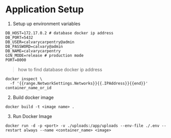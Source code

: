 # Application Setup

1. Setup up environment variables

```
DB_HOST=172.17.0.2 # database docker ip address
DB_PORT=5432
DB_USER=calvarycarpentry@admin
DB_PASSWORD=calvary@admin
DB_NAME=calvarycarpentry
GIN_MODE=release # production mode
PORT=8000
```

> how to find database docker ip address

```
docker inspect \
  -f '{{range.NetworkSettings.Networks}}{{.IPAddress}}{{end}}' container_name_or_id
```

2. Build docker image

```
docker build -t <image name> .
```

3. Run Docker Image

```
docker run -d -p <port> -v ./uploads:/app/uploads --env-file ./.env --restart always --name <container_name> <image>
```
